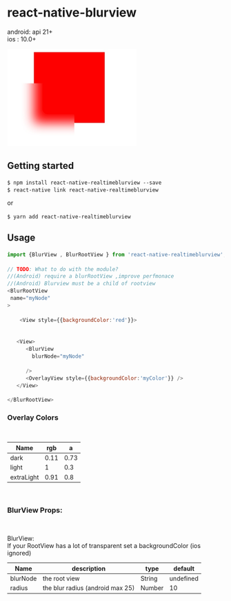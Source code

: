 # react-native-blurview

android: api 21+   
ios : 10.0+   

<img src="./src/demo.jpg" width="300">

## Getting started

`$ npm install react-native-realtimeblurview --save`  
`$ react-native link react-native-realtimeblurview`

or

`$ yarn add react-native-realtimeblurview`

## Usage


```javascript
import {BlurView , BlurRootView } from 'react-native-realtimeblurview';

// TODO: What to do with the module?
//(Android) require a blurRootView ,improve perfmonace
//(Android) Blurview must be a child of rootview
<BlurRootView  
 name="myNode"
>

    <View style={{backgroundColor:'red'}}>
   

   <View>
      <BlurView  
        blurNode="myNode" 

      />
      <OverlayView style={{backgroundColor:'myColor'}} />
   </View>

</BlurRootView>

```

### Overlay Colors

<br>

| Name | rgb | a |
| --- | ---| --- |
| dark | 0.11 | 0.73 |
| light | 1 | 0.3 |
| extraLight | 0.91 | 0.8 |

<br> 

### BlurView Props:  

<br>

BlurView:  
 If your RootView has a lot of transparent set a backgroundColor (ios ignored)   

| Name | description | type | default |
| --- | --- | --- | --- |
| blurNode | the root view | String | undefined |
| radius | the blur radius (android max 25) | Number | 10 |
